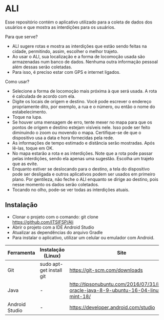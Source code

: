 # ALI
Esse repositório contém o aplicativo utilizado para a coleta de dados dos usuários e 
que mostra as interdições para os usuários.

Para que serve?
- ALI sugere rotas e mostra as interdições que estão sendo feitas na cidade, permitindo, assim,
escolher o melhor trajeto.
- Ao usar o ALI, sua localização e a forma de locomoção usada são armazenadas num banco de dados.
Nenhuma outra informação pessoal além dessas serão coletadas.
- Para isso, é preciso estar com GPS e internet ligados.

Como usar?
- Selecione a forma de locomoção mais próxima à que será usada. 
A rota é calculada de acordo com ela.
- Digite os locais de origem e destino.
Você pode escrever o endereço propriamente dito, por exemplo, a rua e o número, 
ou então o nome do estabelecimento.
- Toque na lupa.
- Se houver uma mensagem de erro, 
tente mexer no mapa para que os pontos de origem e destino estejam visíveis nele.
Isso pode ser feito diminuindo o zoom ou movendo o mapa.
Certifique-se de que o dispositivo usa a data e hora fornecidas pela rede.
- As informações de tempo estimado e distância serão mostradas. Após lê-las, toque em OK.
- No mapa estarão a rota e as interdições.
Note que a rota pode passar pelas interdições, sendo ela apenas uma sugestão.
Escolha um trajeto que as evite.
- Enquanto estiver se deslocando para o destino, a tela do dispositivo pode ser desligada e
outros aplicativos podem ser usados em primeiro plano.
Por gentileza, não feche o ALI enquanto se dirige ao destino, 
pois nesse momento os dados serão coletados.
- Tocando no olho, pode-se ver todas as interdições atuais.

## Instalação

- Clonar o projeto com o comando: git clone https://github.com/ITSIFSP/Ali
- Abrir o projeto com a IDE Android Studio
- Atualizar as dependências do arquivo Gradle
- Para instalar o aplicativo, utilizar um celular ou emulador com Android.

|Ferramenta|Instalação (Linux)|Site|
|-------------------|---------------------------|-------------------------------------------------|
|Git|sudo apt-get install git|https://git-scm.com/downloads |
|Java|-|http://tipsonubuntu.com/2016/07/31/install-oracle-java-8-9-ubuntu-16-04-linux-mint-18/ |
|Android Studio|-|https://developer.android.com/studio |

